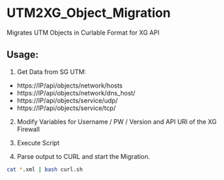 # UTM2XG_Object_Migration
Migrates UTM Objects in Curlable Format for XG API 


## Usage: 

1. Get Data from SG UTM: 
  * https://IP/api/objects/network/hosts
  * https://IP/api/objects/network/dns_host/
  * https://IP/api/objects/service/udp/
  * https://IP/api/objects/service/tcp/  

2. Modify Variables for Username / PW / Version and API URl of the XG Firewall 

3. Execute Script

4. Parse output to CURL and start the Migration. 

```bash
cat *.xml | bash curl.sh
```
